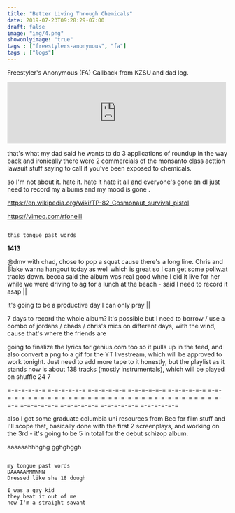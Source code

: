 ```yaml
---
title: "Better Living Through Chemicals"
date: 2019-07-23T09:28:29-07:00
draft: false
image: "img/4.png"
showonlyimage: "true"
tags : ["freestylers-anonymous", "fa"]
tags : ["logs"]
---
```


Freestyler's Anonymous (FA) Callback from KZSU and dad log. 

<!--more-->

<iframe src="https://archive.org/embed/FreestylersAnonSmoothYaFaKzsu" width="500" height="140" frameborder="0" webkitallowfullscreen="true" mozallowfullscreen="true" allowfullscreen></iframe>




that's what my dad said he wants to do 3 applications of roundup in the way back and ironically there were 2 commercials of the monsanto class acttion lawsuit stuff saying to call if you've been exposed to chemicals.

so I'm not about it. hate it. hate it hate it all and everyone's gone an dI just need to record my albums and my mood is gone .

https://en.wikipedia.org/wiki/TP-82_Cosmonaut_survival_pistol

https://vimeo.com/rfoneill      


```

this tongue past words

```



**1413**

@dmv with chad, chose to pop a squat cause there's a long line. Chris and Blake wanna hangout today as well which is great so I can get some poliw.at tracks down. becca said the album was real good whne I did it live for her while we were driving to ag for a lunch at the beach - said I need to record it asap  ||


it's going to be a productive day I can only pray ||

7 days to record the whole album? It's possible but I need to borrow / use a combo of jordans / chads  / chris's mics on different days, with the wind, cause that's where the friends are

going to finalize the lyrics for genius.com too so it pulls up in the feed, and also convert a png to a gif for the YT livestream, which will be approved to work tonight. Just need to add more tape to it honestly, but the playlist as it stands now is about 138 tracks (mostly instrumentals), which will be played on shuffle 24 7

=-=-=-=-=-= =-=-=-=-=-= =-=-=-=-=-= =-=-=-=-=-= =-=-=-=-=-= =-=-=-=-=-= =-=-=-=-=-= =-=-=-=-=-= =-=-=-=-=-= =-=-=-=-=-= =-=-=-=-=-= =-=-=-=-=-= =-=-=-=-=-= =-=-=-=-=-= =-=-=-=-=-=

also I got some graduate columbia uni resources from Bec for film stuff and I'll scope that, basically done with the first 2 screenplays, and working on the 3rd - it's going to be 5 in total for the debut schizop album.

aaaaaahhhghg gghghggh  

```

my tongue past words
DAAAAAMMMNNN
Dressed like she 18 dough

I was a gay kid
they beat it out of me
now I'm a straight savant

```

